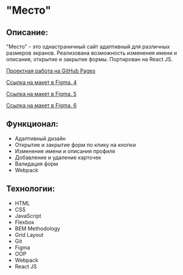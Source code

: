 # "Место"

## Описание:

"Место" - это однастраничный сайт адаптивный для различных размеров экранов. Реализована возможность изменения имени и описания, открытие и закрытие формы. Портирован на React JS.

[Проектная работа на GitHub Pages]($)

[Ссылка на макет в Figma. 4](https://www.figma.com/file/2cn9N9jSkmxD84oJik7xL7/JavaScript.-Sprint-4?node-id=0%3A1)

[Ссылка на макет в Figma. 5](https://www.figma.com/file/bjyvbKKJN2naO0ucURl2Z0/JavaScript.-Sprint-5?node-id=0%3A1)

[Ссылка на макет в Figma. 6](https://www.figma.com/file/kRVLKwYG3d1HGLvh7JFWRT/JavaScript.-Sprint-6?node-id=0%3A1)

## Функционал:

* Адаптивный дизайн
* Открытие и закрытие форм по клику на кнопки
* Изменение имени и описания профиля
* Добавление и удаление карточек
* Валидация форм
* Webpack

## Технологии:

* HTML
* CSS
* JavaScript
* Flexbox
* BEM Methodology
* Grid Layout
* Git
* Figma
* OOP
* Webpack
* React JS
